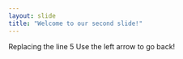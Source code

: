 ```yaml
---
layout: slide
title: "Welcome to our second slide!"
---
```

Replacing the line 5
Use the left arrow to go back!
